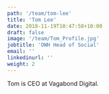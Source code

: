 ```yaml
---
path: '/team/tom-lee'
title: 'Tom Lee'
date: 2018-11-19T10:47:58+10:00
draft: false
image: '/team/Tom_Profile.jpg'
jobtitle: 'OWH Head of Social'
email: ''
linkedinurl: ''
weight: 2
---
```

Tom is CEO at Vagabond Digital.